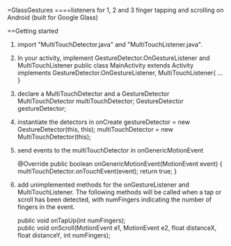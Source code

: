 =GlassGestures 
====listeners for 1, 2 and 3 finger tapping and scrolling on Android (built for Google Glass)



==Getting started

1) import "MultiTouchDetector.java" and "MultiTouchListener.java".
  
2) In your activity, implement GestureDetector.OnGestureListener and MultiTouchListener
  public class MainActivity extends Activity implements GestureDetector.OnGestureListener, MultiTouchListener{
        ...
      }
  
3) declare a MultiTouchDetector and a GestureDetector 
      MultiTouchDetector multiTouchDetector;
      GestureDetector gestureDetector;
  
4)  instantiate the detectors in onCreate
      gestureDetector = new GestureDetector(this, this);
      multiTouchDetector = new MultiTouchDetector(this);
  
5) send events to the multiTouchDetector in onGenericMotionEvent
    
      @Override
        public boolean onGenericMotionEvent(MotionEvent event) {
          	multiTouchDetector.onTouchEvent(event);
    		    return true;
        }
  
6) add unimplemented methods for the onGestureListener and MultiTouchListener. The following methods will be called when a tap or scroll
has been detected, with numFingers indicating the number of fingers in the event.
 
      public void onTapUp(int numFingers);	
      public void onScroll(MotionEvent e1, MotionEvent e2, float distanceX, float distanceY, int numFingers);
      
    
